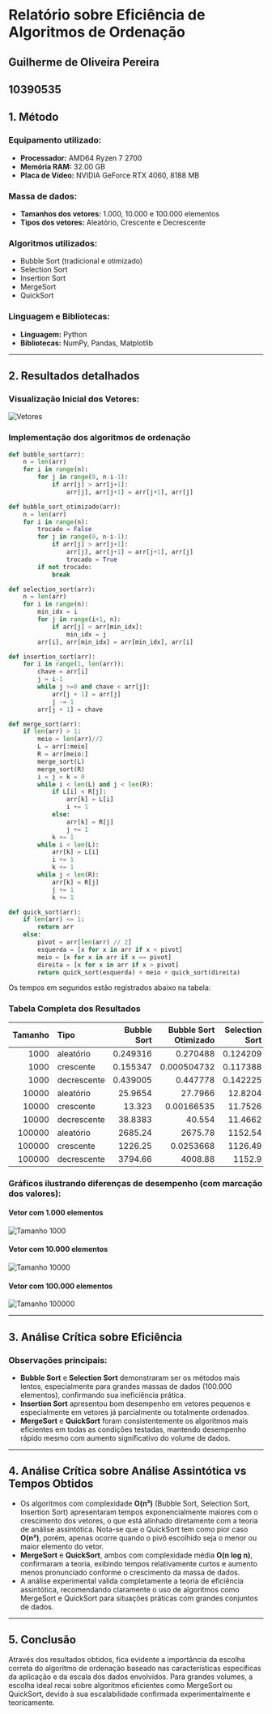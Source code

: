 # Relatório sobre Eficiência de Algoritmos de Ordenação

## Guilherme de Oliveira Pereira
## 10390535

## 1. Método

### Equipamento utilizado:
- **Processador:** AMD64 Ryzen 7 2700
- **Memória RAM:** 32.00 GB
- **Placa de Vídeo:** NVIDIA GeForce RTX 4060, 8188 MB

### Massa de dados:
- **Tamanhos dos vetores:** 1.000, 10.000 e 100.000 elementos
- **Tipos dos vetores:** Aleatório, Crescente e Decrescente

### Algoritmos utilizados:
- Bubble Sort (tradicional e otimizado)
- Selection Sort
- Insertion Sort
- MergeSort
- QuickSort

### Linguagem e Bibliotecas:
- **Linguagem:** Python
- **Bibliotecas:** NumPy, Pandas, Matplotlib

---

## 2. Resultados detalhados

### Visualização Inicial dos Vetores:

![Vetores](/img/vetores_ordem_grafico.png)

### Implementação dos algoritmos de ordenação

```py
def bubble_sort(arr):
    n = len(arr)
    for i in range(n):
        for j in range(0, n-i-1):
            if arr[j] > arr[j+1]:
                arr[j], arr[j+1] = arr[j+1], arr[j]

def bubble_sort_otimizado(arr):
    n = len(arr)
    for i in range(n):
        trocado = False
        for j in range(0, n-i-1):
            if arr[j] > arr[j+1]:
                arr[j], arr[j+1] = arr[j+1], arr[j]
                trocado = True
        if not trocado:
            break

def selection_sort(arr):
    n = len(arr)
    for i in range(n):
        min_idx = i
        for j in range(i+1, n):
            if arr[j] < arr[min_idx]:
                min_idx = j
        arr[i], arr[min_idx] = arr[min_idx], arr[i]

def insertion_sort(arr):
    for i in range(1, len(arr)):
        chave = arr[i]
        j = i-1
        while j >=0 and chave < arr[j]:
            arr[j + 1] = arr[j]
            j -= 1
        arr[j + 1] = chave

def merge_sort(arr):
    if len(arr) > 1:
        meio = len(arr)//2
        L = arr[:meio]
        R = arr[meio:]
        merge_sort(L)
        merge_sort(R)
        i = j = k = 0
        while i < len(L) and j < len(R):
            if L[i] < R[j]:
                arr[k] = L[i]
                i += 1
            else:
                arr[k] = R[j]
                j += 1
            k += 1
        while i < len(L):
            arr[k] = L[i]
            i += 1
            k += 1
        while j < len(R):
            arr[k] = R[j]
            j += 1
            k += 1

def quick_sort(arr):
    if len(arr) <= 1:
        return arr
    else:
        pivot = arr[len(arr) // 2]
        esquerda = [x for x in arr if x < pivot]
        meio = [x for x in arr if x == pivot]
        direita = [x for x in arr if x > pivot]
        return quick_sort(esquerda) + meio + quick_sort(direita)
```

Os tempos em segundos estão registrados abaixo na tabela:

### Tabela Completa dos Resultados

|   Tamanho | Tipo        |   Bubble Sort |   Bubble Sort Otimizado |   Selection Sort |   Insertion Sort |   MergeSort |   QuickSort |
|----------:|:------------|--------------:|------------------------:|-----------------:|-----------------:|------------:|------------:|
|      1000 | aleatório   |      0.249316 |             0.270488    |         0.124209 |       0.101423   |  0.00709534 |  0.00151134 |
|      1000 | crescente   |      0.155347 |             0.000504732 |         0.117388 |       0          |  0.00614738 |  0.00151515 |
|      1000 | decrescente |      0.439005 |             0.447778    |         0.142225 |       0.217992   |  0.00473094 |  0.00151944 |
|     10000 | aleatório   |     25.9654   |            27.7966      |        12.8204   |      10.3539     |  0.0814061  |  0.0344474  |
|     10000 | crescente   |     13.323    |             0.00166535  |        11.7526   |       0.00409436 |  0.0734565  |  0.0353377  |
|     10000 | decrescente |     38.8383   |            40.554       |        11.4662   |      19.6416     |  0.0679412  |  0.0292578  |
|    100000 | aleatório   |   2685.24     |          2675.78        |      1152.54     |     967.77       |  0.907064   |  0.424003   |
|    100000 | crescente   |   1226.25     |             0.0253668   |      1126.49     |       0.0421722  |  0.804406   |  0.291706   |
|    100000 | decrescente |   3794.66     |          4008.88        |      1152.9      |    1974.53       |  0.85815    |  0.319554   |

### Gráficos ilustrando diferenças de desempenho (com marcação dos valores):

#### Vetor com 1.000 elementos
![Tamanho 1000](/img/grafico_tamanho_1000_marcado.png)

#### Vetor com 10.000 elementos
![Tamanho 10000](/img/grafico_tamanho_10000_marcado.png)

#### Vetor com 100.000 elementos
![Tamanho 100000](/img/grafico_tamanho_100000_marcado.png)

---

## 3. Análise Crítica sobre Eficiência

### Observações principais:
- **Bubble Sort** e **Selection Sort** demonstraram ser os métodos mais lentos, especialmente para grandes massas de dados (100.000 elementos), confirmando sua ineficiência prática.
- **Insertion Sort** apresentou bom desempenho em vetores pequenos e especialmente em vetores já parcialmente ou totalmente ordenados.
- **MergeSort** e **QuickSort** foram consistentemente os algoritmos mais eficientes em todas as condições testadas, mantendo desempenho rápido mesmo com aumento significativo do volume de dados.

---

## 4. Análise Crítica sobre Análise Assintótica vs Tempos Obtidos

- Os algoritmos com complexidade **O(n²)** (Bubble Sort, Selection Sort, Insertion Sort) apresentaram tempos exponencialmente maiores com o crescimento dos vetores, o que está alinhado diretamente com a teoria de análise assintótica. Nota-se que o QuickSort tem como pior caso **O(n²)**, porém, apenas ocorre quando o pivô escolhido seja o menor ou maior elemento do vetor.
- **MergeSort** e **QuickSort**, ambos com complexidade média **O(n log n)**, confirmaram a teoria, exibindo tempos relativamente curtos e aumento menos pronunciado conforme o crescimento da massa de dados.
- A análise experimental valida completamente a teoria de eficiência assintótica, recomendando claramente o uso de algoritmos como MergeSort e QuickSort para situações práticas com grandes conjuntos de dados.

---

## 5. Conclusão

Através dos resultados obtidos, fica evidente a importância da escolha correta do algoritmo de ordenação baseado nas características específicas da aplicação e da escala dos dados envolvidos. Para grandes volumes, a escolha ideal recai sobre algoritmos eficientes como MergeSort ou QuickSort, devido à sua escalabilidade confirmada experimentalmente e teoricamente.

